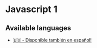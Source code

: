 # Javascript 1

## Available languages

- [🇪🇸 - Disponible también en español!](./docs/es/README.es.md)
